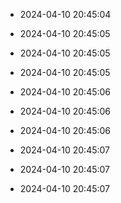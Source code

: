 
- 2024-04-10 20:45:04

- 2024-04-10 20:45:05

- 2024-04-10 20:45:05

- 2024-04-10 20:45:05

- 2024-04-10 20:45:06

- 2024-04-10 20:45:06

- 2024-04-10 20:45:06

- 2024-04-10 20:45:07

- 2024-04-10 20:45:07

- 2024-04-10 20:45:07
